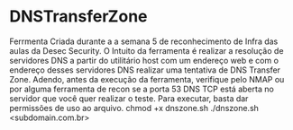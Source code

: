 # DNSTransferZone
 Ferrmenta Criada durante a a semana 5 de reconhecimento de Infra das aulas da Desec Security. O Intuito da ferramenta é realizar a resolução de servidores DNS a partir do utilitário host com um endereço web e com o endereço desses servidores DNS realizar uma tentativa de DNS Transfer Zone. Adendo, antes da execução da ferramenta, verifique pelo NMAP ou por alguma ferramenta de recon se a porta 53 DNS TCP está aberta no servidor que você quer realizar o teste.  Para executar, basta dar permissões de uso ao arquivo.      chmod +x dnszone.sh     ./dnszone.sh <subdomain.com.br>
